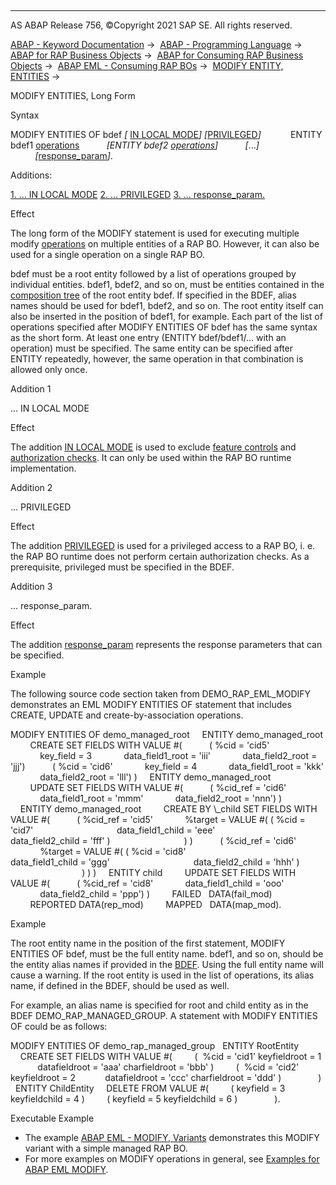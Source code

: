   

* * *

AS ABAP Release 756, ©Copyright 2021 SAP SE. All rights reserved.

[ABAP - Keyword Documentation](https://help.sap.com/doc/abapdocu_756_index_htm/7.56/en-US/abenabap.htm) →  [ABAP - Programming Language](https://help.sap.com/doc/abapdocu_756_index_htm/7.56/en-US/abenabap_reference.htm) →  [ABAP for RAP Business Objects](https://help.sap.com/doc/abapdocu_756_index_htm/7.56/en-US/abenabap_for_rap_bos.htm) →  [ABAP for Consuming RAP Business Objects](https://help.sap.com/doc/abapdocu_756_index_htm/7.56/en-US/abenabap_consume_rap_bos.htm) →  [ABAP EML - Consuming RAP BOs](https://help.sap.com/doc/abapdocu_756_index_htm/7.56/en-US/abeneml.htm) →  [MODIFY ENTITY, ENTITIES](https://help.sap.com/doc/abapdocu_756_index_htm/7.56/en-US/abapmodify_entity_entities.htm) → 

MODIFY ENTITIES, Long Form

Syntax

MODIFY ENTITIES OF bdef *\[* [IN LOCAL MODE](https://help.sap.com/doc/abapdocu_756_index_htm/7.56/en-US/abapin_local_mode.htm)*\]* *\[*[PRIVILEGED](https://help.sap.com/doc/abapdocu_756_index_htm/7.56/en-US/abapeml_privileged.htm)*\]*
           ENTITY bdef1 [operations](https://help.sap.com/doc/abapdocu_756_index_htm/7.56/en-US/abapmodify_entity_entities_op.htm)
          *\[*ENTITY bdef2 [operations](https://help.sap.com/doc/abapdocu_756_index_htm/7.56/en-US/abapmodify_entity_entities_op.htm)*\]*
          *\[*...*\]*
          *\[*[response\_param](https://help.sap.com/doc/abapdocu_756_index_htm/7.56/en-US/abapeml_response.htm)*\]*.

Additions:

[1\. ... IN LOCAL MODE](#!ABAP_ADDITION_1@1@)
[2\. ... PRIVILEGED](#!ABAP_ADDITION_2@2@)
[3\. ... response\_param.](#!ABAP_ADDITION_3@3@)

Effect

The long form of the MODIFY statement is used for executing multiple modify [operations](https://help.sap.com/doc/abapdocu_756_index_htm/7.56/en-US/abapmodify_entity_entities_op.htm) on multiple entities of a RAP BO. However, it can also be used for a single operation on a single RAP BO.

bdef must be a root entity followed by a list of operations grouped by individual entities. bdef1, bdef2, and so on, must be entities contained in the [composition tree](https://help.sap.com/doc/abapdocu_756_index_htm/7.56/en-US/abencds_composition_tree_glosry.htm "Glossary Entry") of the root entity bdef. If specified in the BDEF, alias names should be used for bdef1, bdef2, and so on. The root entity itself can also be inserted in the position of bdef1, for example. Each part of the list of operations specified after MODIFY ENTITIES OF bdef has the same syntax as the short form. At least one entry (ENTITY bdef/bdef1/... with an operation) must be specified. The same entity can be specified after ENTITY repeatedly, however, the same operation in that combination is allowed only once.

Addition 1   

... IN LOCAL MODE

Effect

The addition [IN LOCAL MODE](https://help.sap.com/doc/abapdocu_756_index_htm/7.56/en-US/abapin_local_mode.htm) is used to exclude [feature controls](https://help.sap.com/doc/abapdocu_756_index_htm/7.56/en-US/abenbdl_actions_fc.htm) and [authorization checks](https://help.sap.com/doc/abapdocu_756_index_htm/7.56/en-US/abenbdl_authorization.htm). It can only be used within the RAP BO runtime implementation.

Addition 2   

... PRIVILEGED

Effect

The addition [PRIVILEGED](https://help.sap.com/doc/abapdocu_756_index_htm/7.56/en-US/abapeml_privileged.htm) is used for a privileged access to a RAP BO, i. e. the RAP BO runtime does not perform certain authorization checks. As a prerequisite, privileged must be specified in the BDEF.

Addition 3   

... response\_param.

Effect

The addition [response\_param](https://help.sap.com/doc/abapdocu_756_index_htm/7.56/en-US/abapeml_response.htm) represents the response parameters that can be specified.

Example

The following source code section taken from DEMO\_RAP\_EML\_MODIFY demonstrates an EML MODIFY ENTITIES OF statement that includes CREATE, UPDATE and create-by-association operations.

MODIFY ENTITIES OF demo\_managed\_root
    ENTITY demo\_managed\_root
        CREATE SET FIELDS WITH VALUE #(
          ( %cid = 'cid5'
            key\_field = 3
            data\_field1\_root = 'iii'
            data\_field2\_root = 'jjj')
          ( %cid = 'cid6'
            key\_field = 4
            data\_field1\_root = 'kkk'
            data\_field2\_root = 'lll') )
    ENTITY demo\_managed\_root
        UPDATE SET FIELDS WITH VALUE #(
          ( %cid\_ref = 'cid6'
            data\_field1\_root = 'mmm'
            data\_field2\_root = 'nnn') )
    ENTITY demo\_managed\_root
        CREATE BY \\\_child SET FIELDS WITH VALUE #(
          ( %cid\_ref = 'cid5'
            %target = VALUE #( ( %cid = 'cid7'
                                 data\_field1\_child = 'eee'
                                 data\_field2\_child = 'fff' )
                             ) )
          ( %cid\_ref = 'cid6'
            %target = VALUE #( ( %cid = 'cid8'
                                 data\_field1\_child = 'ggg'
                                 data\_field2\_child = 'hhh' )
                             ) ) )
    ENTITY child
        UPDATE SET FIELDS WITH VALUE #(
          ( %cid\_ref = 'cid8'
            data\_field1\_child = 'ooo'
            data\_field2\_child = 'ppp') )
        FAILED   DATA(fail\_mod)
        REPORTED DATA(rep\_mod)
        MAPPED   DATA(map\_mod).

Example

The root entity name in the position of the first statement, MODIFY ENTITIES OF bdef, must be the full entity name. bdef1, and so on, should be the entity alias names if provided in the [BDEF](https://help.sap.com/doc/abapdocu_756_index_htm/7.56/en-US/abencds_behavior_definition_glosry.htm "Glossary Entry"). Using the full entity name will cause a warning. If the root entity is used in the list of operations, its alias name, if defined in the BDEF, should be used as well.

For example, an alias name is specified for root and child entity as in the BDEF DEMO\_RAP\_MANAGED\_GROUP. A statement with MODIFY ENTITIES OF could be as follows:

MODIFY ENTITIES OF demo\_rap\_managed\_group
  ENTITY RootEntity
    CREATE SET FIELDS WITH VALUE #(
        (  %cid = 'cid1' keyfieldroot = 1
           datafieldroot = 'aaa' charfieldroot = 'bbb' )
        (  %cid = 'cid2' keyfieldroot = 2
           datafieldroot = 'ccc' charfieldroot = 'ddd' )
              )
  ENTITY ChildEntity
    DELETE FROM VALUE #(
        ( keyfield = 3 keyfieldchild = 4 )
        ( keyfield = 5 keyfieldchild = 6 )
              ).

Executable Example

-   The example [ABAP EML - MODIFY, Variants](https://help.sap.com/doc/abapdocu_756_index_htm/7.56/en-US/abeneml_modify_alternatives_abexa.htm) demonstrates this MODIFY variant with a simple managed RAP BO.
-   For more examples on MODIFY operations in general, see [Examples for ABAP EML MODIFY](https://help.sap.com/doc/abapdocu_756_index_htm/7.56/en-US/abapeml_modify_examples.htm).